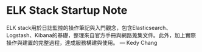 ELK Stack Startup Note
=======
ELK stack用於日誌監控的操作筆記與入門觀念，包含Elasticsearch、Logstash、Kibana的基礎，整理來自官方手冊與網路蒐集文件。此外，加上實際操作與建置的完整過程，達成服務構建與使用。 — Kedy Chang